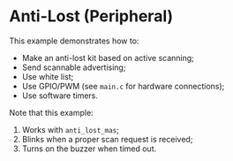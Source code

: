 # Anti-Lost (Peripheral)

This example demonstrates how to:

* Make an anti-lost kit based on active scanning;
* Send scannable advertising;
* Use white list;
* Use GPIO/PWM (see `main.c` for hardware connections);
* Use software timers.

Note that this example:

1. Works with `anti_lost_mas`;
2. Blinks when a proper scan request is received;
3. Turns on the buzzer when timed out. 
